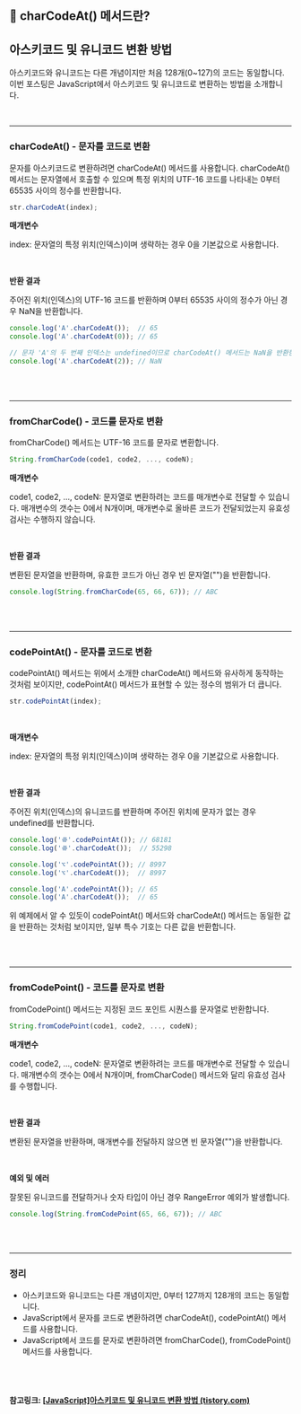 ## 🍭 charCodeAt() 메서드란?

## **아스키코드 및 유니코드 변환 방법**

아스키코드와 유니코드는 다른 개념이지만 처음 128개(0~127)의 코드는 동일합니다. 이번 포스팅은 JavaScript에서 아스키코드 및 유니코드로 변환하는 방법을 소개합니다.

<br>

------

### **charCodeAt() - 문자를 코드로 변환**

문자를 아스키코드로 변환하려면 charCodeAt() 메서드를 사용합니다. charCodeAt() 메서드는 문자열에서 호출할 수 있으며 특정 위치의 UTF-16 코드를 나타내는 0부터 65535 사이의 정수를 반환합니다.

```javascript
str.charCodeAt(index);
```

**매개변수**

index: 문자열의 특정 위치(인덱스)이며 생략하는 경우 0을 기본값으로 사용합니다.

 <br>

**반환 결과**

주어진 위치(인덱스)의 UTF-16 코드를 반환하며 0부터 65535 사이의 정수가 아닌 경우 NaN을 반환합니다.

```javascript
console.log('A'.charCodeAt());  // 65
console.log('A'.charCodeAt(0)); // 65

// 문자 'A'의 두 번째 인덱스는 undefined이므로 charCodeAt() 메서드는 NaN을 반환한다.
console.log('A'.charCodeAt(2)); // NaN
```

<br>

<br>

------

### **fromCharCode() - 코드를 문자로 변환**

fromCharCode() 메서드는 UTF-16 코드를 문자로 변환합니다.

```javascript
String.fromCharCode(code1, code2, ..., codeN);
```

**매개변수**

code1, code2, ..., codeN: 문자열로 변환하려는 코드를 매개변수로 전달할 수 있습니다. 매개변수의 갯수는 0에서 N개이며, 매개변수로 올바른 코드가 전달되었는지 유효성 검사는 수행하지 않습니다.

 <br>

**반환 결과**

변환된 문자열을 반환하며, 유효한 코드가 아닌 경우 빈 문자열("")을 반환합니다.

```javascript
console.log(String.fromCharCode(65, 66, 67)); // ABC
```

<br>

<br>

------

### **codePointAt() - 문자를 코드로 변환**

codePointAt() 메서드는 위에서 소개한 charCodeAt() 메서드와 유사하게 동작하는 것처럼 보이지만, codePointAt() 메서드가 표현할 수 있는 정수의 범위가 더 큽니다.

```javascript
str.codePointAt(index);
```

<br>

**매개변수**

index: 문자열의 특정 위치(인덱스)이며 생략하는 경우 0을 기본값으로 사용합니다.

 <br>

**반환 결과**

주어진 위치(인덱스)의 유니코드를 반환하며 주어진 위치에 문자가 없는 경우 undefined를 반환합니다.

```js
console.log('𐩕'.codePointAt()); // 68181
console.log('𐩕'.charCodeAt());  // 55298

console.log('⌥'.codePointAt()); // 8997
console.log('⌥'.charCodeAt());  // 8997

console.log('A'.codePointAt()); // 65
console.log('A'.charCodeAt());  // 65
```

위 예제에서 알 수 있듯이 codePointAt() 메서드와 charCodeAt() 메서드는 동일한 값을 반환하는 것처럼 보이지만, 일부 특수 기호는 다른 값을 반환합니다.

<br>

<br>

------

### **fromCodePoint() - 코드를 문자로 변환**

fromCodePoint() 메서드는 지정된 코드 포인트 시퀀스를 문자열로 반환합니다.

```js
String.fromCodePoint(code1, code2, ..., codeN);
```

**매개변수**

code1, code2, ..., codeN: 문자열로 변환하려는 코드를 매개변수로 전달할 수 있습니다. 매개변수의 갯수는 0에서 N개이며, fromCharCode() 메서드와 달리 유효성 검사를 수행합니다.

 <br>

**반환 결과**

변환된 문자열을 반환하며, 매개변수를 전달하지 않으면 빈 문자열("")을 반환합니다.

 <br>

**예외 및 에러**

잘못된 유니코드를 전달하거나 숫자 타입이 아닌 경우 RangeError 예외가 발생합니다.

```js
console.log(String.fromCodePoint(65, 66, 67)); // ABC
```

<br>

<br>

------

### **정리**

- 아스키코드와 유니코드는 다른 개념이지만, 0부터 127까지 128개의 코드는 동일합니다.
- JavaScript에서 문자를 코드로 변환하려면 charCodeAt(), codePointAt() 메서드를 사용합니다.
- JavaScript에서 코드를 문자로 변환하려면 fromCharCode(), fromCodePoint() 메서드를 사용합니다.

<br>

<br>

#### 참고링크: [[JavaScript\]아스키코드 및 유니코드 변환 방법 (tistory.com)](https://developer-talk.tistory.com/880)

<br>